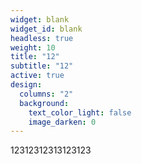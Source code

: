 ```yaml
---
widget: blank
widget_id: blank
headless: true
weight: 10
title: "12"
subtitle: "12"
active: true
design:
  columns: "2"
  background:
    text_color_light: false
    image_darken: 0
---
```

12312312313123123